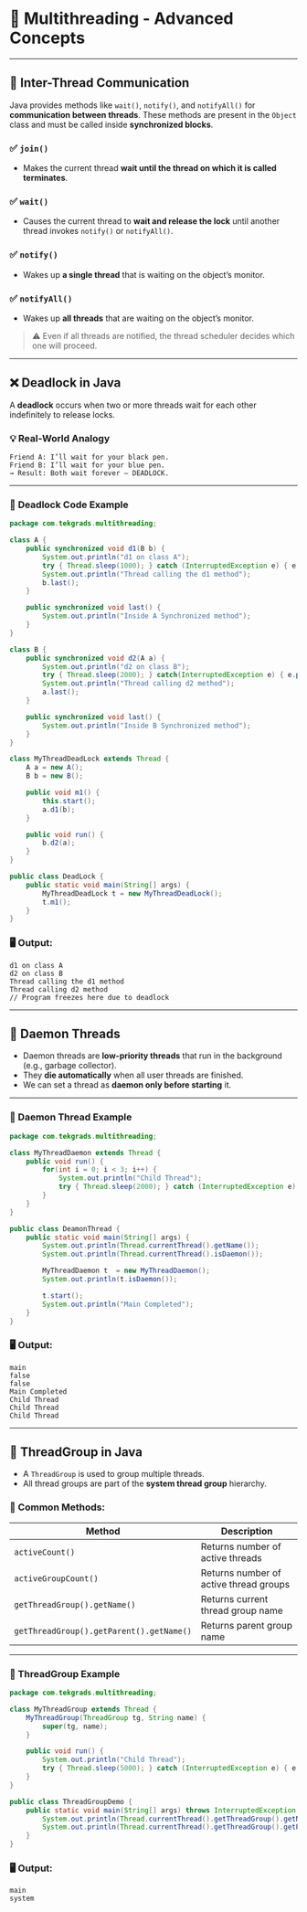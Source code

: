 # 📘 Multithreading - Advanced Concepts

---

## 🔄 Inter-Thread Communication

Java provides methods like `wait()`, `notify()`, and `notifyAll()` for **communication between threads**. These methods are present in the `Object` class and must be called inside **synchronized blocks**.

### ✅ `join()`  
- Makes the current thread **wait until the thread on which it is called terminates**.

### ✅ `wait()`
- Causes the current thread to **wait and release the lock** until another thread invokes `notify()` or `notifyAll()`.

### ✅ `notify()`
- Wakes up **a single thread** that is waiting on the object’s monitor.

### ✅ `notifyAll()`
- Wakes up **all threads** that are waiting on the object’s monitor.

> ⚠️ Even if all threads are notified, the thread scheduler decides which one will proceed.

---

## ❌ Deadlock in Java

A **deadlock** occurs when two or more threads wait for each other indefinitely to release locks.

### 💡 Real-World Analogy

```
Friend A: I’ll wait for your black pen.
Friend B: I’ll wait for your blue pen.
→ Result: Both wait forever — DEADLOCK.
```

---

### 🔁 **Deadlock Code Example**

```java
package com.tekgrads.multithreading;

class A {
    public synchronized void d1(B b) {
        System.out.println("d1 on class A");
        try { Thread.sleep(1000); } catch (InterruptedException e) { e.printStackTrace(); }
        System.out.println("Thread calling the d1 method");
        b.last();
    }

    public synchronized void last() {
        System.out.println("Inside A Synchronized method");
    }
}

class B {
    public synchronized void d2(A a) {
        System.out.println("d2 on class B");
        try { Thread.sleep(2000); } catch(InterruptedException e) { e.printStackTrace(); }
        System.out.println("Thread calling d2 method");
        a.last();
    }

    public synchronized void last() {
        System.out.println("Inside B Synchronized method");
    }
}

class MyThreadDeadLock extends Thread {
    A a = new A();
    B b = new B();

    public void m1() {
        this.start();
        a.d1(b);
    }

    public void run() {
        b.d2(a);
    }
}

public class DeadLock {
    public static void main(String[] args) {
        MyThreadDeadLock t = new MyThreadDeadLock();
        t.m1();
    }
}
```

### 🖥️ Output:

```
d1 on class A
d2 on class B
Thread calling the d1 method
Thread calling d2 method
// Program freezes here due to deadlock
```

---

## 👻 Daemon Threads

- Daemon threads are **low-priority threads** that run in the background (e.g., garbage collector).
- They **die automatically** when all user threads are finished.
- We can set a thread as **daemon only before starting** it.

---

### 🧪 Daemon Thread Example

```java
package com.tekgrads.multithreading;

class MyThreadDaemon extends Thread {
    public void run() {
        for(int i = 0; i < 3; i++) {
            System.out.println("Child Thread");
            try { Thread.sleep(2000); } catch (InterruptedException e) { e.printStackTrace(); }
        }
    }
}

public class DeamonThread {
    public static void main(String[] args) {
        System.out.println(Thread.currentThread().getName());
        System.out.println(Thread.currentThread().isDaemon());

        MyThreadDaemon t  = new MyThreadDaemon();
        System.out.println(t.isDaemon());

        t.start();
        System.out.println("Main Completed");
    }
}
```

### 🖥️ Output:

```
main
false
false
Main Completed
Child Thread
Child Thread
Child Thread
```

---

## 👥 ThreadGroup in Java

- A `ThreadGroup` is used to group multiple threads.
- All thread groups are part of the **system thread group** hierarchy.

### 🔧 Common Methods:

| Method | Description |
|--------|-------------|
| `activeCount()` | Returns number of active threads |
| `activeGroupCount()` | Returns number of active thread groups |
| `getThreadGroup().getName()` | Returns current thread group name |
| `getThreadGroup().getParent().getName()` | Returns parent group name |

---

### 🧪 ThreadGroup Example

```java
package com.tekgrads.multithreading;

class MyThreadGroup extends Thread {
    MyThreadGroup(ThreadGroup tg, String name) {
        super(tg, name);
    }

    public void run() {
        System.out.println("Child Thread");
        try { Thread.sleep(5000); } catch (InterruptedException e) { e.printStackTrace(); }
    }
}

public class ThreadGroupDemo {
    public static void main(String[] args) throws InterruptedException {
        System.out.println(Thread.currentThread().getThreadGroup().getName());
        System.out.println(Thread.currentThread().getThreadGroup().getParent().getName());
    }
}
```

### 🖥️ Output:

```
main
system
```

